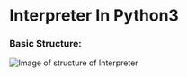 # Interpreter In Python3

<h3>Basic Structure:</h3>

![Image of structure of Interpreter](https://github.com/toobazameer/Interpreter_in_Python3/blob/master/Images/Interpreter.png)


